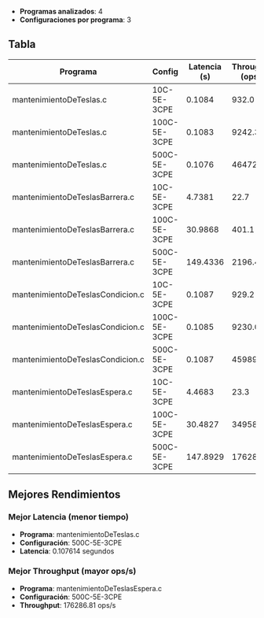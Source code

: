 - **Programas analizados**: 4
- **Configuraciones por programa**: 3

## Tabla 

| Programa | Config | Latencia (s) | Throughput (ops/s) | CPU (%) | Memoria (MB) |
|----------|---------|--------------|-------------------|---------|---------------|
| mantenimientoDeTeslas.c | 10C-5E-3CPE | 0.1084 | 932.0 | 3.2 | 0.0 |
| mantenimientoDeTeslas.c | 100C-5E-3CPE | 0.1083 | 9242.3 | 10.1 | 0.0 |
| mantenimientoDeTeslas.c | 500C-5E-3CPE | 0.1076 | 46472.8 | 36.9 | 0.0 |
| mantenimientoDeTeslasBarrera.c | 10C-5E-3CPE | 4.7381 | 22.7 | 0.1 | 3.5 |
| mantenimientoDeTeslasBarrera.c | 100C-5E-3CPE | 30.9868 | 401.1 | 0.7 | 29.3 |
| mantenimientoDeTeslasBarrera.c | 500C-5E-3CPE | 149.4336 | 2196.4 | 4.1 | 33.9 |
| mantenimientoDeTeslasCondicion.c | 10C-5E-3CPE | 0.1087 | 929.2 | 2.7 | 0.0 |
| mantenimientoDeTeslasCondicion.c | 100C-5E-3CPE | 0.1085 | 9230.0 | 10.2 | 0.0 |
| mantenimientoDeTeslasCondicion.c | 500C-5E-3CPE | 0.1087 | 45989.3 | 33.2 | 0.0 |
| mantenimientoDeTeslasEspera.c | 10C-5E-3CPE | 4.4683 | 23.3 | 0.2 | 3.4 |
| mantenimientoDeTeslasEspera.c | 100C-5E-3CPE | 30.4827 | 34958.7 | 42.1 | 19.3 |
| mantenimientoDeTeslasEspera.c | 500C-5E-3CPE | 147.8929 | 176286.8 | 360.5 | 18.4 |

## Mejores Rendimientos

### Mejor Latencia (menor tiempo)
- **Programa**: mantenimientoDeTeslas.c
- **Configuración**: 500C-5E-3CPE
- **Latencia**: 0.107614 segundos

### Mejor Throughput (mayor ops/s)
- **Programa**: mantenimientoDeTeslasEspera.c
- **Configuración**: 500C-5E-3CPE
- **Throughput**: 176286.81 ops/s


